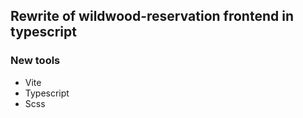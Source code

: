## Rewrite of wildwood-reservation frontend in typescript

### New tools

- Vite
- Typescript
- Scss
